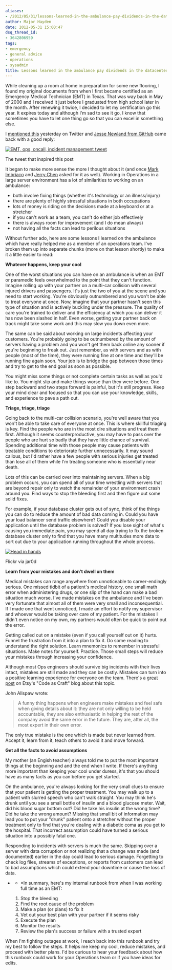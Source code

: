 ```yaml
---
aliases:
- /2012/05/31/lessons-learned-in-the-ambulance-pay-dividends-in-the-datacenter/
author: Major Hayden
date: 2012-05-31 15:00:47
dsq_thread_id:
- 3642806959
tags:
- emergency
- general advice
- operations
- sysadmin
title: Lessons learned in the ambulance pay dividends in the datacenter
---
```


While cleaning up a room at home in preparation for some new flooring, I found my original documents from when I first became certified as an Emergency Medical Technician (EMT) in Texas. That was way back in May of 2000 and I received it just before I graduated from high school later in the month. After renewing it twice, I decided to let my certification go this year. It expires today and although I'm sad to see it go, I know that sometimes you have to let one thing go so that you can excel in something else.

I [mentioned this][1] yesterday on Twitter and [Jesse Newland from GitHub][2] came back with a good reply:

<div id="attachment_3345" style="width: 459px" class="wp-caption aligncenter">
  <a href="/wp-content/uploads/2012/05/emtopstweet.jpg"><img src="/wp-content/uploads/2012/05/emtopstweet.jpg" alt="EMT, ops, oncall, incident management tweet" title="EMT, ops, oncall, incident management tweet" width="449" height="286" class="size-full wp-image-3345" srcset="/wp-content/uploads/2012/05/emtopstweet.jpg 449w, /wp-content/uploads/2012/05/emtopstweet-300x191.jpg 300w" sizes="(max-width: 449px) 100vw, 449px" /></a>

  <p class="wp-caption-text">
    The tweet that inspired this post
  </p>
</div>

It began to make more sense the more I thought about it (and once [Mark Imbriaco][3] and [Jerry Chen][4] asked for it as well). Working in Operations in a large server environment has a lot of similarities to working on an ambulance:

  * both involve fixing things (whether it's technology or an illness/injury)
  * there are plenty of highly stressful situations in both occupations
  * lots of money is riding on the decisions made at a keyboard or at a stretcher
  * if you can't work as a team, you can't do either job effectively
  * there is always room for improvement (and I do mean always)
  * not having all the facts can lead to perilous situations

Without further ado, here are some lessons I learned on the ambulance which have really helped me as a member of an operations team. I've broken them up into separate chunks (more on that lesson shortly) to make it a little easier to read:

**Whatever happens, keep your cool**

One of the worst situations you can have on an ambulance is when an EMT or paramedic feels overwhelmed to the point that they can't function. Imagine rolling up with your partner on a multi-car collision with several injured drivers and passengers. It's just the two of you at the scene and you need to start working. You're obviously outnumbered and you won't be able to treat everyone at once. Now, imagine that your partner hasn't seen this type of situation and is actively buckling under the pressure. The quality of care you're trained to deliver and the efficiency at which you can deliver it has now been slashed in half. Even worse, getting your partner back on track might take some work and this may slow you down even more.

The same can be said about working on large incidents affecting your customers. You're probably going to be outnumbered by the amount of servers having a problem and you won't get them back online any sooner if you're beginning to freak out. Just remember, as with servers and as with people (most of the time), they were running fine at one time and they'll be running fine again soon. Your job is to bridge the gap between those times and try to get to the end goal as soon as possible.

You might miss some things or not complete certain tasks as well as you'd like to. You might slip and make things worse than they were before. One step backward and two steps forward is painful, but it's still progress. Keep your mind clear and focused so that you can use your knowledge, skills, and experience to pave a path out.

**Triage, triage, triage**

Going back to the multi-car collision scenario, you're well aware that you won't be able to take care of everyone at once. This is where skillful triaging is key. Find the people who are in the most dire situations and treat them first. Although it seems counterproductive, you may have to pass over the people who are hurt so badly that they have little chance of survival. Spending additional time with those people may cause patients with treatable conditions to deteriorate further unnecessarily. It may sound callous, but I'd rather have a few people with serious injuries get treated than lose all of them while I'm treating someone who is essentially near death.

Lots of this can be carried over into maintaining servers. When a big problem occurs, you can spend all of your time wrestling with servers that are beyond repair only to watch the remainder of your environment crash around you. Find ways to stop the bleeding first and then figure out some solid fixes.

For example, if your database cluster gets out of sync, think of the things you can do to reduce the amount of bad data coming in. Could you have your load balancer send traffic elsewhere? Could you disable your application until the database problem is solved? If you lose sight of what's causing you immediate pain, you may spend all day trying to fix the broken database cluster only to find that you have many multitudes more data to sort out due to your application running throughout the whole process.

<div id="attachment_3366" style="width: 250px" class="wp-caption alignright">
  <a href="/wp-content/uploads/2012/05/head_in_hands.jpg"><img src="/wp-content/uploads/2012/05/head_in_hands.jpg" alt="Head in hands" title="Head in hands" width="240" height="240" class="size-full wp-image-3366" srcset="/wp-content/uploads/2012/05/head_in_hands.jpg 240w, /wp-content/uploads/2012/05/head_in_hands-150x150.jpg 150w" sizes="(max-width: 240px) 100vw, 240px" /></a>

  <p class="wp-caption-text">
    Flickr via jar0d
  </p>
</div>

**Learn from your mistakes and don't dwell on them**

Medical mistakes can range anywhere from unnoticeable to career-endingly serious. One missed tidbit of a patient's medical history, one small math error when administering drugs, or one slip of the hand can make a bad situation much worse. I've made mistakes on the ambulance and I've been very fortunate that almost all of them were very small and inconsequential. If I made one that went unnoticed, I made an effort to notify my supervisor and whoever would be taking over care of my patient. For the mistakes I didn't even notice on my own, my partners would often be quick to point out the error.

Getting called out on a mistake (even if you call yourself out on it) hurts. Funnel the frustration from it into a plan to fix it. Do some reading to understand the right solution. Learn mnemonics to remember in stressful situations. Make notes for yourself. Practice. Those small steps will reduce your mistakes through increasing your confidence.

Although most Ops engineers should survive big incidents with their lives intact, mistakes are still made and they can be costly. Mistakes can turn into a positive learning experience for everyone on the team. There's a [great post][5] on Etsy's "Code as Craft" blog about this topic.

John Allspaw wrote:

> A funny thing happens when engineers make mistakes and feel safe when giving details about it: they are not only willing to be held accountable, they are also enthusiastic in helping the rest of the company avoid the same error in the future. They are, after all, the most expert in their own error.

The only true mistake is the one which is made but never learned from. Accept it, learn from it, teach others to avoid it and move forward.

**Get all the facts to avoid assumptions**

My mother (an Engish teacher) always told me to put the most important things at the beginning and and the end when I write. If there's anything more important than keeping your cool under duress, it's that you should have as many facts as you can before you get started.

On the ambulance, you're always looking for the very small clues to ensure that your patient is getting the proper treatment. You may walk up to a patient with slurred speech who can't walk straight. You may think he's drunk until you see a small bottle of insulin and a blood glucose meter. Wait, did his blood sugar bottom out? Did he take his insulin at the wrong time? Did he take the wrong amount? Missing that small bit of information may lead you to put your "drunk" patient onto a stretcher without the proper treatment only to find that you're dealing with a diabetic coma as you get to the hospital. That incorrect assumption could have turned a serious situation into a possibly fatal one.

Responding to incidents with servers is much the same. Skipping over a server with data corruption or not realizing that a change was made (and documented) earlier in the day could lead to serious damage. Forgetting to check log files, streams of exceptions, or reports from customers can lead to bad assumptions which could extend your downtime or cause the loss of data.

* * *In summary, here's my internal runbook from when I was working full time as an EMT:</p>

  1. Stop the bleeding
  2. Find the root cause of the problem
  3. Make a plan (or plans) to fix it
  4. Vet out your best plan with your partner if it seems risky
  5. Execute the plan
  6. Monitor the results
  7. Review the plan's success or failure with a trusted expert

When I'm fighting outages at work, I reach back into this runbook and try my best to follow the steps. It helps me keep my cool, reduce mistakes, and proceed with better plans. I'd be curious to hear your feedback about how this runbook could work for your Operations team or if you have ideas for edits.

 [1]: http://twitter.com/#!/rackerhacker/status/207854697434976256
 [2]: https://twitter.com/jnewland
 [3]: http://twitter.com/#!/markimbriaco/status/207894151788888067
 [4]: http://twitter.com/#!/jcsalterego/status/207893999716016130
 [5]: http://codeascraft.etsy.com/2012/05/22/blameless-postmortems/